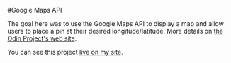 #Google Maps API

The goal here was to use the Google Maps API to display a map and allow users to place a pin at their desired longitude/latitude. More details on [the Odin Project's web site](http://www.theodinproject.com/javascript-and-jquery/putting-google-maps-onto-your-site).

You can see this project [live on my site](http://lukewalker.org/odin/js-course/googlemaps/).
